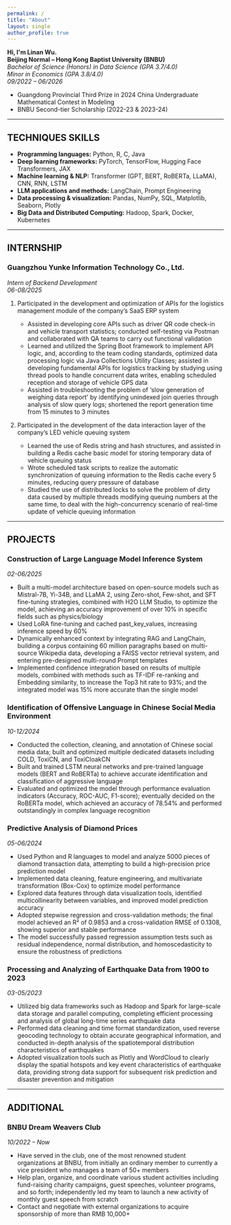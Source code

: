```yaml
---
permalink: /
title: "About"
layout: single
author_profile: true
---
```


**Hi, I'm Linan Wu.**  
**Beijing Normal – Hong Kong Baptist University (BNBU)**  
*Bachelor of Science (Honors) in Data Science (GPA 3.7/4.0)*  
*Minor in Economics (GPA 3.8/4.0)*  
*09/2022 – 06/2026*  

- Guangdong Provincial Third Prize in 2024 China Undergraduate Mathematical Contest in Modeling  
- BNBU Second-tier Scholarship (2022-23 & 2023-24)  

---


## TECHNIQUES SKILLS
- **Programming languages:** Python, R, C, Java  
- **Deep learning frameworks:** PyTorch, TensorFlow, Hugging Face Transformers, JAX  
- **Machine learning & NLP:** Transformer (GPT, BERT, RoBERTa, LLaMA), CNN, RNN, LSTM  
- **LLM applications and methods:** LangChain, Prompt Engineering  
- **Data processing & visualization:** Pandas, NumPy, SQL, Matplotlib, Seaborn, Plotly  
- **Big Data and Distributed Computing:** Hadoop, Spark, Docker, Kubernetes  

---

## INTERNSHIP
### **Guangzhou Yunke Information Technology Co., Ltd.**  
*Intern of Backend Development*  
*06-08/2025*  

1. Participated in the development and optimization of APIs for the logistics management module of the company’s SaaS ERP system  
   - Assisted in developing core APIs such as driver QR code check-in and vehicle transport statistics; conducted self-testing via Postman and collaborated with QA teams to carry out functional validation  
   - Learned and utilized the Spring Boot framework to implement API logic, and, according to the team coding standards, optimized data processing logic via Java Collections Utility Classes; assisted in developing fundamental APIs for logistics tracking by studying using thread pools to handle concurrent data writes, enabling scheduled reception and storage of vehicle GPS data  
   - Assisted in troubleshooting the problem of ‘slow generation of weighing data report' by identifying unindexed join queries through analysis of slow query logs; shortened the report generation time from 15 minutes to 3 minutes  

2. Participated in the development of the data interaction layer of the company’s LED vehicle queuing system  
   - Learned the use of Redis string and hash structures, and assisted in building a Redis cache basic model for storing temporary data of vehicle queuing status  
   - Wrote scheduled task scripts to realize the automatic synchronization of queuing information to the Redis cache every 5 minutes, reducing query pressure of database  
   - Studied the use of distributed locks to solve the problem of dirty data caused by multiple threads modifying queuing numbers at the same time, to deal with the high-concurrency scenario of real-time update of vehicle queuing information  

---

## PROJECTS
### **Construction of Large Language Model Inference System**  
*02-06/2025*  
- Built a multi-model architecture based on open-source models such as Mistral-7B, Yi-34B, and LLaMA 2, using Zero-shot, Few-shot, and SFT fine-tuning strategies, combined with H2O LLM Studio, to optimize the model, achieving an accuracy improvement of over 10% in specific fields such as physics/biology  
- Used LoRA fine-tuning and cached past_key_values, increasing inference speed by 60%  
- Dynamically enhanced context by integrating RAG and LangChain, building a corpus containing 60 million paragraphs based on multi-source Wikipedia data, developing a FAISS vector retrieval system, and entering pre-designed multi-round Prompt templates  
- Implemented confidence integration based on results of multiple models, combined with methods such as TF-IDF re-ranking and Embedding similarity, to increase the Top3 hit rate to 93%; and the integrated model was 15% more accurate than the single model  

### **Identification of Offensive Language in Chinese Social Media Environment**  
*10-12/2024*  
- Conducted the collection, cleaning, and annotation of Chinese social media data; built and optimized multiple dedicated datasets including COLD, ToxiCN, and ToxiCloakCN  
- Built and trained LSTM neural networks and pre-trained language models (BERT and RoBERTa) to achieve accurate identification and classification of aggressive language  
- Evaluated and optimized the model through performance evaluation indicators (Accuracy, ROC-AUC, F1-score); eventually decided on the RoBERTa model, which achieved an accuracy of 78.54% and performed outstandingly in complex language recognition  

### **Predictive Analysis of Diamond Prices**  
*05-06/2024*  
- Used Python and R languages to model and analyze 5000 pieces of diamond transaction data, attempting to build a high-precision price prediction model  
- Implemented data cleaning, feature engineering, and multivariate transformation (Box-Cox) to optimize model performance  
- Explored data features through data visualization tools, identified multicollinearity between variables, and improved model prediction accuracy  
- Adopted stepwise regression and cross-validation methods; the final model achieved an R² of 0.9853 and a cross-validation RMSE of 0.1308, showing superior and stable performance  
- The model successfully passed regression assumption tests such as residual independence, normal distribution, and homoscedasticity to ensure the robustness of predictions  

### **Processing and Analyzing of Earthquake Data from 1900 to 2023**  
*03-05/2023*  
- Utilized big data frameworks such as Hadoop and Spark for large-scale data storage and parallel computing, completing efficient processing and analysis of global long-time series earthquake data  
- Performed data cleaning and time format standardization, used reverse geocoding technology to obtain accurate geographical information, and conducted in-depth analysis of the spatiotemporal distribution characteristics of earthquakes  
- Adopted visualization tools such as Plotly and WordCloud to clearly display the spatial hotspots and key event characteristics of earthquake data, providing strong data support for subsequent risk prediction and disaster prevention and mitigation  

---



## ADDITIONAL
### **BNBU Dream Weavers Club**  
*10/2022 – Now*  
- Have served in the club, one of the most renowned student organizations at BNBU, from initially an ordinary member to currently a vice president who manages a team of 50+ members  
- Help plan, organize, and coordinate various student activities including fund-raising charity campaigns, guest speeches, volunteer programs, and so forth; independently led my team to launch a new activity of monthly guest speech from scratch  
- Contact and negotiate with external organizations to acquire sponsorship of more than RMB 10,000+  

